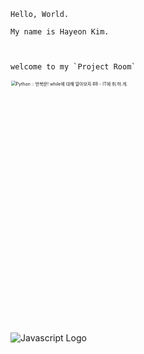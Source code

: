 ```
Hello, World. 

My name is Hayeon Kim.   



welcome to my `Project Room` 
```



<p align="left">
<img src="https://t1.daumcdn.net/cfile/tistory/99E01B4E5A4F4EB81B" alt="Python :: 반복문! while에 대해 알아보자 #8 - IT에 취.하.개." style="zoom:50%;" height="10%" width="470"/>

![Javascript Logo](https://encrypted-tbn0.gstatic.com/images?q=tbn:ANd9GcQ9cSLfGXlE0ipxWlwZL-zvns_kCWIXC0EJGyImUuy9YcOBkfQH1oP_XrNU7c7Yuq3owLU&usqp=CAU)

